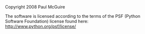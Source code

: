 Copyright 2008 Paul McGuire

The software is licensed according to the terms of the PSF (Python Software Foundation) license found here: http://www.python.org/psf/license/